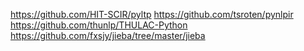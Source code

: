 https://github.com/HIT-SCIR/pyltp
https://github.com/tsroten/pynlpir
https://github.com/thunlp/THULAC-Python
https://github.com/fxsjy/jieba/tree/master/jieba